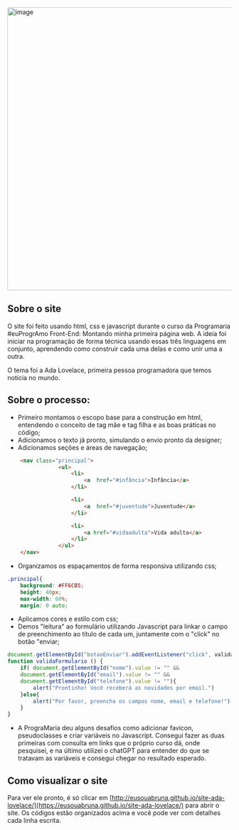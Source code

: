 <img width="1226" height="636" alt="image" src="https://github.com/user-attachments/assets/0ba712a5-1e95-4171-b303-752c01bc606f" />  

## Sobre o site  
O site foi feito usando html, css e javascript durante o curso da Programaria #euProgrAmo Front-End: Montando minha primeira página web. A ideia foi iniciar na programação de forma técnica usando essas três linguagens em conjunto, aprendendo como construir cada uma delas e como unir uma a outra.  

O tema foi a Ada Lovelace, primeira pessoa programadora que temos notícia no mundo.  
## Sobre o processo:  
* Primeiro montamos o escopo base para a construção em html, entendendo o conceito de tag mãe e tag filha e as boas práticas no código;
* Adicionamos o texto já pronto, simulando o envio pronto da designer;
* Adicionamos seções e áreas de navegação;
```html para HTML
    <nav class="principal">
                <ul>
                    <li>
                        <a  href="#infância">Infância</a>
                    </li>

                    <li>
                        <a  href="#juventude">Juventude</a>
                    </li>

                    <li>
                        <a href="#vidaadulta">Vida adulta</a>
                    </li>
                </ul>
    </nav>
```
* Organizamos os espaçamentos de forma responsiva utilizando css;  
```css para CSS
.principal{
    background: #FF6CB5;
    height: 40px;
    max-width: 60%;
    margin: 0 auto;
```
* Aplicamos cores e estilo com css;
* Demos "leitura" ao formulário utilizando Javascript para linkar o campo de preenchimento ao título de cada um, juntamente com o "click" no botão "enviar;
```javascript para JAVASCRIPT
document.getElementById("botaoEnviar").addEventListener("click", validaFormulario)
function validaFormulario () {
    if( document.getElementById("nome").value != "" &&
    document.getElementById("email").value != "" &&
    document.getElementById("telefone").value != ""){
        alert("Prontinho! Você receberá as novidades por email.")
    }else{
        alert("Por favor, preencha os campos nome, email e telefone!")
    }
}
```
* A PrograMaria deu alguns desafios como adicionar favicon, pseudoclasses e criar variáveis no Javascript. Consegui fazer as duas primeiras com consulta em links que o próprio curso
dá, onde pesquisei, e na último utilizei o chatGPT para entender do que se tratavam as variáveis e consegui chegar no resultado esperado.
## Como visualizar o site  
Para ver ele pronto, é só clicar em [http://eusouabruna.github.io/site-ada-lovelace/](https://eusouabruna.github.io/site-ada-lovelace/) para abrir o site. Os códigos estão 
organizados acima e você pode ver com detalhes cada linha escrita.

